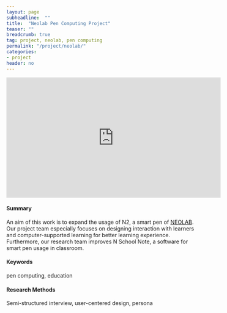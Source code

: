 ```yaml
---
layout: page
subheadline:  ""
title:  "Neolab Pen Computing Project"
teaser: ""
breadcrumb: true
tag: project, neolab, pen computing
permalink: "/project/neolab/"
categories:
- project
header: no
---
```


<iframe width="560" height="315" src="https://www.youtube.com/embed/x5o2NWTnfH0" frameborder="0" allowfullscreen></iframe>

<h4> Summary </h4>
<p> An aim of this work is to expand the usage of N2, a smart pen of <a href = "http://www.neosmartpen.com/en">NEOLAB</a>. Our project team especially focuses on designing interaction with learners and computer-supported learning for better learning experience. <br>
    Furthermore, our research team improves N School Note, a software for smart pen usage in classroom. </p>

<h4> Keywords </h4>
pen computing, education

<h4> Research Methods </h4>
Semi-structured interview, user-centered design, persona











